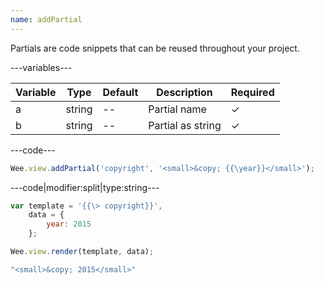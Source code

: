 ```yaml
---
name: addPartial
---
```


Partials are code snippets that can be reused throughout your project.

---variables---

| Variable | Type   | Default | Description       | Required |
| -------- | ------ | ------- | ----------------- | -------- |
| a        | string | --      | Partial name      | &#10003; |
| b        | string | --      | Partial as string | &#10003; |

---code---

```javascript
Wee.view.addPartial('copyright', '<small>&copy; {{\year}}</small>');
```

---code|modifier:split|type:string---

```javascript
var template = '{{\> copyright}}',
	data = {
		year: 2015
	};

Wee.view.render(template, data);
```

```javascript
"<small>&copy; 2015</small>"
```